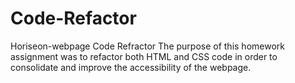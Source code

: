 # Code-Refactor
Horiseon-webpage Code Refractor
The purpose of this homework assignment was to refactor both HTML and CSS code in order to consolidate and improve the accessibility of the webpage.
